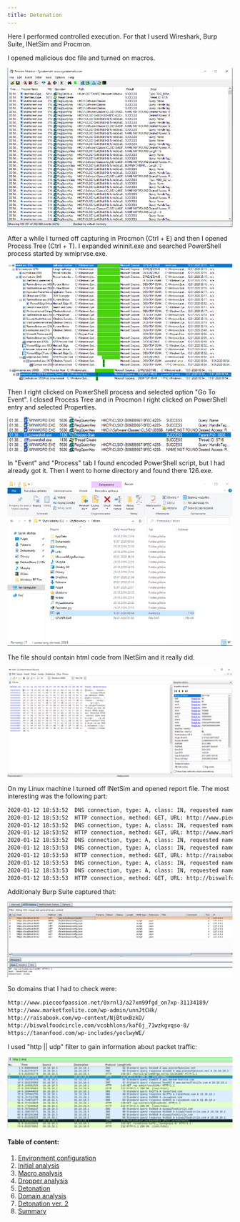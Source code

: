 ```yaml
---
title: Detonation
---
```


Here I performed controlled execution. For that I userd Wireshark, Burp Suite, INetSim and Procmon.

I opened malicious doc file and turned on macros.

![](img/procmon.png)

After a while I turned off capturing in Procmon (Ctrl + E) and then I opened Process Tree (Ctrl + T). I expanded wininit.exe and searched PowerShell process started by wmiprvse.exe.

![](img/wininit_exe.png)
![](img/power_shell.png)

Then I right clicked on PowerShell process and selected option "Go To Event". I closed Process Tree and in Procmon I right clicked on PowerShell entry and selected Properties.

![](img/power_shell_proc_mon.png)

In "Event" and "Process" tab I found encoded PowerShell script, but I had already got it. Then I went to home directory and found there 126.exe.

![](img/126_exe.png)

The file should contain html code from INetSim and it really did.

![](img/hxd.png)

On my Linux machine I turned off INetSim and opened report file. The most interesting was the following part:

```txt
2020-01-12 18:53:52  DNS connection, type: A, class: IN, requested name: www.pieceofpassion.net
2020-01-12 18:53:52  HTTP connection, method: GET, URL: http://www.pieceofpassion.net/0xrnl3/a27xm99fgd_on7xp-31134189/, file name: data/http/fakefiles/sample.html
2020-01-12 18:53:52  DNS connection, type: A, class: IN, requested name: www.marketfxelite.com
2020-01-12 18:53:52  HTTP connection, method: GET, URL: http://www.marketfxelite.com/wp-admin/unnJtCHk/, file name: data/http/fakefiles/sample.html
2020-01-12 18:53:52  DNS connection, type: A, class: IN, requested name: tananfood.com
2020-01-12 18:53:53  DNS connection, type: A, class: IN, requested name: raisabook.com
2020-01-12 18:53:53  HTTP connection, method: GET, URL: http://raisabook.com/wp-content/NjBtuxBzkD/, file name: data/http/fakefiles/sample.html
2020-01-12 18:53:53  DNS connection, type: A, class: IN, requested name: biswalfoodcircle.com
2020-01-12 18:53:53  DNS connection, type: A, class: IN, requested name: biswalfoodcircle.com
2020-01-12 18:53:53  HTTP connection, method: GET, URL: http://biswalfoodcircle.com/vcobhlons/kaf6j_71wzkgvqso-8/, file name: data/http/fakefiles/sample.html
```
                
Additionaly Burp Suite captured that:

![](img/burp_suite_https_con.png)

So domains that I had to check were:

```txt   
http://www.pieceofpassion.net/0xrnl3/a27xm99fgd_on7xp-31134189/
http://www.marketfxelite.com/wp-admin/unnJtCHk/
http://raisabook.com/wp-content/NjBtuxBzkD/
http://biswalfoodcircle.com/vcobhlons/kaf6j_71wzkgvqso-8/
https://tananfood.com/wp-includes/yoclwyWE/
```             
I used "http || udp" filter to gain information about packet traffic:

![](img/wireshark_inetsim.png)

#### Table of content:

1.  [Environment configuration](/blog/first-steps-in-re/environment-configuration)
2.  [Initial analysis](/blog/first-steps-in-re/initial-analysis)
3.  [Macro analysis](/blog/first-steps-in-re/macro-analysis)
4.  [Dropper analysis](/blog/first-steps-in-re/dropper-analysis)
5.  [Detonation](/blog/first-steps-in-re/detonation)
7.  [Domain analysis](/blog/first-steps-in-re/domain-analysis)
8.  [Detonation ver. 2](/blog/first-steps-in-re/detonation-v2)
9.  [Summary](/blog/first-steps-in-re/summary)
